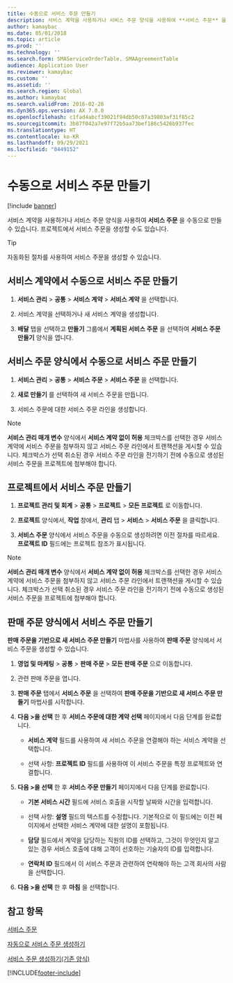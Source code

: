 ```yaml
---
title: 수동으로 서비스 주문 만들기
description: 서비스 계약을 사용하거나 서비스 주문 양식을 사용하여 **서비스 주문** 을 수동으로 만들 수 있습니다.
author: kamaybac
ms.date: 05/01/2018
ms.topic: article
ms.prod: ''
ms.technology: ''
ms.search.form: SMAServiceOrderTable, SMAAgreementTable
audience: Application User
ms.reviewer: kamaybac
ms.custom: ''
ms.assetid: ''
ms.search.region: Global
ms.author: kamaybac
ms.search.validFrom: 2016-02-28
ms.dyn365.ops.version: AX 7.0.0
ms.openlocfilehash: c1fad4abcf39021f94db50c07a39803af31f85c2
ms.sourcegitcommit: 3b87f042a7e97f72b5aa73bef186c5426b937fec
ms.translationtype: HT
ms.contentlocale: ko-KR
ms.lasthandoff: 09/29/2021
ms.locfileid: "8449152"
---
```

# <a name="create-service-orders-manually"></a>수동으로 서비스 주문 만들기    

[!include [banner](../includes/banner.md)]


서비스 계약을 사용하거나 서비스 주문 양식을 사용하여 **서비스 주문** 을 수동으로 만들 수 있습니다. 프로젝트에서 서비스 주문을 생성할 수도 있습니다.

> [!TIP]
> <P>자동화된 절차를 사용하여 서비스 주문을 생성할 수 있습니다. 

## <a name="create-a-service-order-manually-from-a-service-agreement"></a>서비스 계약에서 수동으로 서비스 주문 만들기

1.  **서비스 관리** \> **공통** \> **서비스 계약** \> **서비스 계약** 을 선택합니다.

2.  서비스 계약을 선택하거나 새 서비스 계약을 생성합니다.

3.  **배달** 탭을 선택하고 **만들기** 그룹에서 **계획된 서비스 주문** 을 선택하여 **서비스 주문 만들기** 양식을 엽니다.

## <a name="create-a-service-order-manually-in-the-service-orders-form"></a>서비스 주문 양식에서 수동으로 서비스 주문 만들기

1.  **서비스 관리** \> **공통** \> **서비스 주문** \> **서비스 주문** 을 선택합니다.

2.  **새로 만들기** 를 선택하여 새 서비스 주문을 만듭니다.

3.  서비스 주문에 대한 서비스 주문 라인을 생성합니다.

> [!NOTE]
> <P><STRONG>서비스 관리 매개 변수</STRONG> 양식에서 <STRONG>서비스 계약 없이 허용</STRONG> 체크박스를 선택한 경우 서비스 계약에 서비스 주문을 첨부하지 않고 서비스 주문 라인에서 트랜잭션을 게시할 수 있습니다. 체크박스가 선택 취소된 경우 서비스 주문 라인을 전기하기 전에 수동으로 생성된 서비스 주문을 프로젝트에 첨부해야 합니다.</P>

## <a name="create-a-service-order-from-a-project"></a>프로젝트에서 서비스 주문 만들기

1.  **프로젝트 관리 및 회계** \> **공통** \> **프로젝트** \> **모든 프로젝트** 로 이동합니다.

2.  **프로젝트** 양식에서, **작업** 창에서, **관리** 탭 \> **서비스** \> **서비스 주문** 을 클릭합니다.

3.  **서비스 주문** 양식에서 서비스 주문을 수동으로 생성하려면 이전 절차를 따르세요. **프로젝트 ID** 필드에는 프로젝트 참조가 표시됩니다.

> [!NOTE]
> <P><STRONG>서비스 관리 매개 변수</STRONG> 양식에서 <STRONG>서비스 계약 없이 허용</STRONG> 체크박스를 선택한 경우 서비스 계약에 서비스 주문을 첨부하지 않고 서비스 주문 라인에서 트랜잭션을 게시할 수 있습니다. 체크박스가 선택 취소된 경우 서비스 주문 라인을 전기하기 전에 수동으로 생성된 서비스 주문을 프로젝트에 첨부해야 합니다.</P>

## <a name="create-a-service-order-from-the-sales-order-form"></a>판매 주문 양식에서 서비스 주문 만들기

**판매 주문을 기반으로 새 서비스 주문 만들기** 마법사를 사용하여 **판매 주문** 양식에서 서비스 주문을 생성할 수 있습니다.

1.  **영업 및 마케팅** \> **공통** \> **판매 주문** \> **모든 판매 주문** 으로 이동합니다.

2.  관련 판매 주문을 엽니다.

3.  **판매 주문** 탭에서 **서비스 주문** 을 선택하여 **판매 주문을 기반으로 새 서비스 주문 만들기** 마법사를 시작합니다.

4.  **다음 \>을 선택** 한 후 **서비스 주문에 대한 계약 선택** 페이지에서 다음 단계를 완료합니다.
    
      - **서비스 계약** 필드를 사용하여 새 서비스 주문을 연결해야 하는 서비스 계약을 선택합니다.
    
      - 선택 사항: **프로젝트 ID** 필드를 사용하여 이 서비스 주문을 특정 프로젝트와 연결합니다.

5.  **다음 \>을 선택** 한 후 **서비스 주문 만들기** 페이지에서 다음 단계를 완료합니다.
    
      - **기본 서비스 시간** 필드에 서비스 호출을 시작할 날짜와 시간을 입력합니다.
    
      - 선택 사항: **설명** 필드의 텍스트를 수정합니다. 기본적으로 이 필드에는 이전 페이지에서 선택한 서비스 계약에 대한 설명이 포함됩니다.
    
      - **담당** 필드에서 계약을 담당하는 직원의 ID를 선택하고, 그것이 무엇인지 알고 있는 경우 서비스 호출에 대해 고객이 선호하는 기술자의 ID를 입력합니다.
    
      - **연락처 ID** 필드에서 이 서비스 주문과 관련하여 연락해야 하는 고객 회사의 사람을 선택합니다.

6.  **다음 \>을 선택** 한 후 **마침** 을 선택합니다.


## <a name="see-also"></a>참고 항목

[서비스 주문](service-orders.md)

[자동으로 서비스 주문 생성하기](create-service-orders-automatically.md)

[서비스 주문 생성하기(기존 양식)](https://technet.microsoft.com/library/aa553901\(v=ax.60\)) 



[!INCLUDE[footer-include](../../includes/footer-banner.md)]